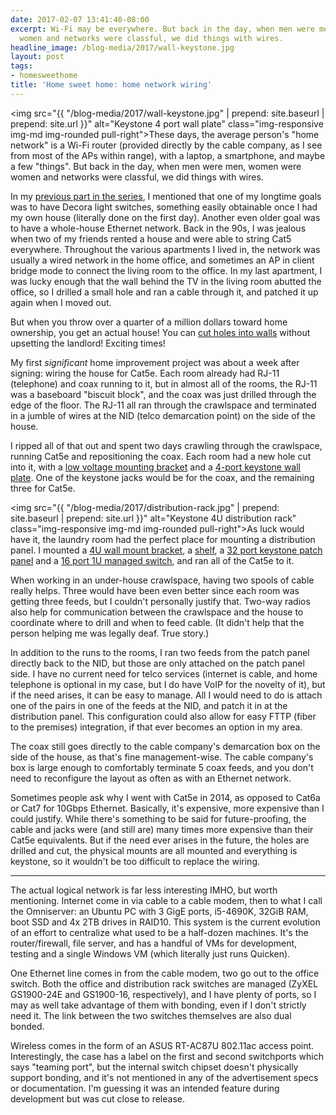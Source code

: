 ```yaml
---
date: 2017-02-07 13:41:40-08:00
excerpt: Wi-Fi may be everywhere. But back in the day, when men were men, women were
  women and networks were classful, we did things with wires.
headline_image: /blog-media/2017/wall-keystone.jpg
layout: post
tags:
- homesweethome
title: 'Home sweet home: home network wiring'
---
```

<img src="{{ "/blog-media/2017/wall-keystone.jpg" | prepend: site.baseurl | prepend: site.url }}" alt="Keystone 4 port wall plate" class="img-responsive img-md img-rounded pull-right">These days, the average person's "home network" is a Wi-Fi router (provided directly by the cable company, as I see from most of the APs within range), with a laptop, a smartphone, and maybe a few "things".
But back in the day, when men were men, women were women and networks were classful, we did things with wires.

In my [previous part in the series](https://www.finnie.org/2017/02/05/home-sweet-home-light-bulbs/), I mentioned that one of my longtime goals was to have Decora light switches, something easily obtainable once I had my own house (literally done on the first day).  Another even older goal was to have a whole-house Ethernet network.  Back in the 90s, I was jealous when two of my friends rented a house and were able to string Cat5 everywhere.  Throughout the various apartments I lived in, the network was usually a wired network in the home office, and sometimes an AP in client bridge mode to connect the living room to the office.  In my last apartment, I was lucky enough that the wall behind the TV in the living room abutted the office, so I drilled a small hole and ran a cable through it, and patched it up again when I moved out.

But when you throw over a quarter of a million dollars toward home ownership, you get an actual house!  You can [cut holes into walls](https://xkcd.com/905/) without upsetting the landlord!  Exciting times!

My first *significant* home improvement project was about a week after signing: wiring the house for Cat5e.  Each room already had RJ-11 (telephone) and coax running to it, but in almost all of the rooms, the RJ-11 was a baseboard "biscuit block", and the coax was just drilled through the edge of the floor.  The RJ-11 all ran through the crawlspace and terminated in a jumble of wires at the NID (telco demarcation point) on the side of the house.

I ripped all of that out and spent two days crawling through the crawlspace, running Cat5e and repositioning the coax.  Each room had a new hole cut into it, with a [low voltage mounting bracket](https://www.monoprice.com/product?p_id=7013) and a [4-port keystone wall plate](https://www.monoprice.com/product?p_id=6731).  One of the keystone jacks would be for the coax, and the remaining three for Cat5e.

<img src="{{ "/blog-media/2017/distribution-rack.jpg" | prepend: site.baseurl | prepend: site.url }}" alt="Keystone 4U distribution rack" class="img-responsive img-md img-rounded pull-right">As luck would have it, the laundry room had the perfect place for mounting a distribution panel.  I mounted a [4U wall mount bracket](https://www.monoprice.com/Product?p_id=8627), a [shelf](https://www.monoprice.com/product?p_id=8631), a [32 port keystone patch panel](https://www.amazon.com/gp/product/B0002J1NDC) and a [16 port 1U managed switch](https://www.amazon.com/ZyXEL-16-Port-Gigabit-Ethernet-Managed/dp/B00H1OM0BA), and ran all of the Cat5e to it.

When working in an under-house crawlspace, having two spools of cable really helps.  Three would have been even better since each room was getting three feeds, but I couldn't personally justify that.  Two-way radios also help for communication between the crawlspace and the house to coordinate where to drill and when to feed cable.  (It didn't help that the person helping me was legally deaf.  True story.)

In addition to the runs to the rooms, I ran two feeds from the patch panel directly back to the NID, but those are only attached on the patch panel side.  I have no current need for telco services (internet is cable, and home telephone is optional in my case, but I do have VoIP for the novelty of it), but if the need arises, it can be easy to manage.  All I would need to do is attach one of the pairs in one of the feeds at the NID, and patch it in at the distribution panel.  This configuration could also allow for easy FTTP (fiber to the premises) integration, if that ever becomes an option in my area.

The coax still goes directly to the cable company's demarcation box on the side of the house, as that's fine management-wise.  The cable company's box is large enough to comfortably terminate 5 coax feeds, and you don't need to reconfigure the layout as often as with an Ethernet network.

Sometimes people ask why I went with Cat5e in 2014, as opposed to Cat6a or Cat7 for 10Gbps Ethernet.  Basically, it's expensive, more expensive than I could justify.  While there's something to be said for future-proofing, the cable and jacks were (and still are) many times more expensive than their Cat5e equivalents.  But if the need ever arises in the future, the holes are drilled and cut, the physical mounts are all mounted and everything is keystone, so it wouldn't be too difficult to replace the wiring.

---

The actual logical network is far less interesting IMHO, but worth mentioning.  Internet come in via cable to a cable modem, then to what I call the Omniserver: an Ubuntu PC with 3 GigE ports, i5-4690K, 32GiB RAM, boot SSD and 4x 2TB drives in RAID10.  This system is the current evolution of an effort to centralize what used to be a half-dozen machines.  It's the router/firewall, file server, and has a handful of VMs for development, testing and a single Windows VM (which literally just runs Quicken).

One Ethernet line comes in from the cable modem, two go out to the office switch.  Both the office and distribution rack switches are managed (ZyXEL GS1900-24E and GS1900-16, respectively), and I have plenty of ports, so I may as well take advantage of them with bonding, even if I don't strictly need it.  The link between the two switches themselves are also dual bonded.

Wireless comes in the form of an ASUS RT-AC87U 802.11ac access point.  Interestingly, the case has a label on the first and second switchports which says "teaming port", but the internal switch chipset doesn't physically support bonding, and it's not mentioned in any of the advertisement specs or documentation.  I'm guessing it was an intended feature during development but was cut close to release.
